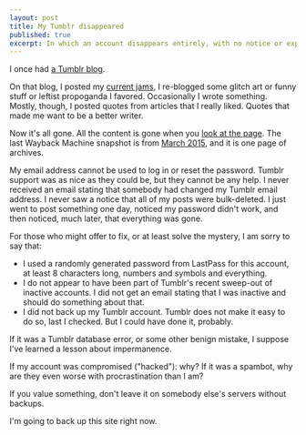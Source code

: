 ```yaml
---
layout: post
title: My Tumblr disappeared
published: true
excerpt: In which an account disappears entirely, with no notice or explanation
---
```


I once had <a href="http://kevinpurdy.tumblr.com">a Tumblr blog</a>.

On that blog, I posted my <a href="https://www.thisismyjam.com/kevinpurdy">current jams</a>, I re-blogged some glitch art or funny stuff or leftist propoganda I favored. Occasionally I wrote something. Mostly, though, I posted quotes from articles that I really liked. Quotes that made me want to be a better writer.

Now it's all gone. All the content is gone when you <a href="http://kevinpurdy.tumblr.com">look at the page</a>. The last Wayback Machine snapshot is from <a href="https://web.archive.org/web/20150322115800/http://kevinpurdy.tumblr.com/">March 2015</a>, and it is one page of archives.

My email address cannot be used to log in or reset the password. Tumblr support was as nice as they could be, but they cannot be any help. I never received an email stating that somebody had changed my Tumblr email address. I never saw a notice that all of my posts were bulk-deleted. I just went to post something one day, noticed my password didn't work, and then noticed, much later, that everything was gone.

For those who might offer to fix, or at least solve the mystery, I am sorry to say that:

+ I used a randomly generated password from LastPass for this account, at least 8 characters long, numbers and symbols and everything.
+ I do not appear to have been part of Tumblr's recent sweep-out of inactive accounts. I did not get an email stating that I was inactive and should do something about that.
+ I did not back up my Tumblr account. Tumblr does not make it easy to do so, last I checked. But I could have done it, probably.

If it was a Tumblr database error, or some other benign mistake, I suppose I've learned a lesson about impermanence.

If my account was compromised ("hacked"): why? If it was a spambot, why are they even worse with procrastination than I am?

If you value something, don't leave it on somebody else's servers without backups.

I'm going to back up this site right now.
